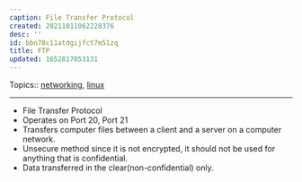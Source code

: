 ```yaml
---
caption: File Transfer Protocol
created: 20211011062228376
desc: ''
id: bbn78c11atdgijfct7m51zq
title: FTP
updated: 1652817053131
---
```

   
Topics::  [networking](../topics/networking.md), [linux](../topics/linux.md)   
   
   
---   
   
   
- File Transfer Protocol   
- Operates on Port 20, Port 21   
- Transfers computer files between a client and a server on a computer network.   
- Unsecure method since it is not encrypted, it should not be used for anything that is confidential.   
- Data transferred in the clear(non-confidential) only.